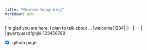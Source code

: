 ```yaml
---
title: "Welcome to my blog"
Markdown: GFM
---
```


I'm glad you are here. I plan to talk about ...
|welcome|1234|
|:--|:--:|
|qwertyuasdfghjki|123456789|
- [x] github page
